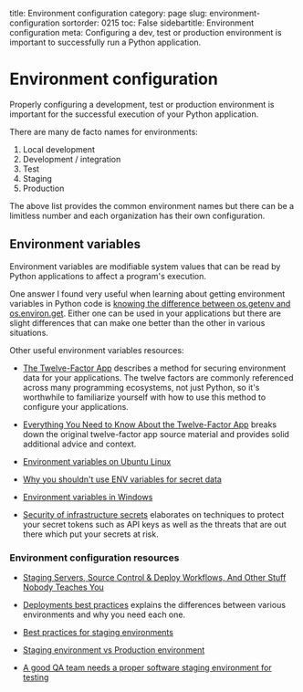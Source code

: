title: Environment configuration
category: page
slug: environment-configuration
sortorder: 0215
toc: False
sidebartitle: Environment configuration
meta: Configuring a dev, test or production environment is important to successfully run a Python application.


# Environment configuration
Properly configuring a development, test or production environment is 
important for the successful execution of your Python application.

There are many de facto names for environments:

1. Local development
1. Development / integration
1. Test
1. Staging
1. Production

The above list provides the common environment names but there
can be a limitless number and each organization has their own 
configuration.


## Environment variables
Environment variables are modifiable system values that can be read 
by Python applications to affect a program's execution.

One answer I found very useful when learning about getting environment
variables in Python code is 
[knowing the difference between os.getenv and os.environ.get](https://stackoverflow.com/questions/16924471/difference-between-os-getenv-and-os-environ-get).
Either one can be used in your applications but there are slight differences 
that can make one better than the other in various situations.
 
Other useful environment variables resources:
* [The Twelve-Factor App](https://12factor.net/) describes a method for
  securing environment data for your applications. The twelve factors are
  commonly referenced across many programming ecosystems, not just Python,
  so it's worthwhile to familiarize yourself with how to use this method
  to configure your applications.

* [Everything You Need to Know About the Twelve-Factor App](https://developer.okta.com/blog/2018/03/30/everything-you-need-to-know-about-the-twelve-factor-app)
  breaks down the original twelve-factor app source material and provides
  solid additional advice and context.

* [Environment variables on Ubuntu Linux](https://help.ubuntu.com/community/EnvironmentVariables)

* [Why you shouldn't use ENV variables for secret data](https://diogomonica.com/2017/03/27/why-you-shouldnt-use-env-variables-for-secret-data/)

* [Environment variables in Windows](https://www.digitalcitizen.life/simple-questions-what-are-environment-variables)

* [Security of infrastructure secrets](https://paul.querna.org/articles/2013/11/09/security-of-infrastructure-secrets/)
  elaborates on techniques to protect your secret tokens such as API keys
  as well as the threats that are out there which put your secrets at risk.


### Environment configuration resources
* [Staging Servers, Source Control & Deploy Workflows, And Other Stuff Nobody Teaches You](https://www.kalzumeus.com/2010/12/12/staging-servers-source-control-deploy-workflows-and-other-stuff-nobody-teaches-you/)

* [Deployments best practices](http://guides.beanstalkapp.com/deployments/best-practices.html)
  explains the differences between various environments and why you
  need each one.

* [Best practices for staging environments](https://increment.com/development/center-stage-best-practices-for-staging-environments/)

* [Staging environment vs Production environment](https://softwareengineering.stackexchange.com/questions/117945/staging-environment-vs-production-environment)

* [A good QA team needs a proper software staging environment for testing](https://searchsoftwarequality.techtarget.com/tip/A-good-QA-team-needs-a-proper-software-staging-environment-for-testing)

